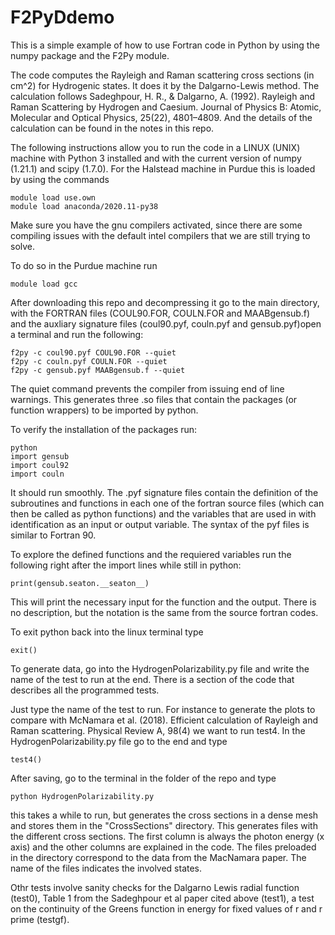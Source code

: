 # F2PyDdemo
This is a simple example of how to use Fortran code in Python by using the numpy package and the F2Py module.

The code computes the Rayleigh and Raman scattering cross sections (in cm^2) for Hydrogenic states. It does it by the Dalgarno-Lewis method. The calculation follows Sadeghpour, H. R., & Dalgarno, A. (1992). Rayleigh and Raman Scattering by Hydrogen and Caesium. Journal of Physics B: Atomic, Molecular and Optical Physics, 25(22), 4801–4809. And the details of the calculation can be found in the notes in this repo.

The following instructions allow you to run the code in a LINUX (UNIX) machine with Python 3 installed and with the current version of numpy (1.21.1) and scipy (1.7.0).
For the Halstead machine in Purdue this is loaded by using the commands 

```
module load use.own
module load anaconda/2020.11-py38
```
Make sure you have the gnu compilers activated, since there are some compiling issues with the default intel compilers that we are still trying to solve. 

To do so in the Purdue machine run

```
module load gcc
```

After downloading this repo and decompressing it go to the main directory, with the FORTRAN files (COUL90.FOR, COULN.FOR and MAABgensub.f) and the auxliary signature files (coul90.pyf, couln.pyf and gensub.pyf)open a terminal and run the following:

```
f2py -c coul90.pyf COUL90.FOR --quiet
f2py -c couln.pyf COULN.FOR --quiet
f2py -c gensub.pyf MAABgensub.f --quiet
```

The quiet command prevents the compiler from issuing end of line warnings. This generates three .so files that contain the packages (or function wrappers) to be imported by python.

To verify the installation of the packages run:

```
python
import gensub
import coul92
import couln
```

It should run smoothly. The .pyf signature files contain the definition of the subroutines and functions in each one of the fortran source files (which can then be called as python functions) and the variables that are used in with identification as an input or output variable. The syntax of the pyf files is similar to Fortran 90. 

To explore the defined functions and the requiered variables run the following right after the import lines while still in python:

```
print(gensub.seaton.__seaton__)
```

This will print the necessary input for the function and the output. There is no description, but the notation is the same from the source fortran codes. 

To exit python back into the linux terminal type 

```
exit()
```

To generate data, go into the HydrogenPolarizability.py file and write the name of the test to run at the end. There is a section of the code that describes all the programmed tests.

Just type the name of the test to run. For instance to generate the plots to compare with McNamara et al. (2018). Efficient calculation of Rayleigh and Raman scattering. Physical Review A, 98(4) we want to run test4. In the HydrogenPolarizability.py file go to the end and type 

```
test4()
```

After saving, go to the terminal in the folder of the repo and type 

```
python HydrogenPolarizability.py
```
this takes a while to run, but generates the cross sections in a dense mesh and stores them in the "CrossSections" directory. This generates files with the different cross sections. The first column is always the photon energy (x axis) and the other columns are explained in the code. The files preloaded in the directory correspond to the data from the MacNamara paper. The name of the files indicates the involved states. 

Othr tests involve sanity checks for the Dalgarno Lewis radial function (test0), Table 1 from the Sadeghpour et al paper cited above (test1), a test on the continuity of the Greens function in energy for fixed values of r and r prime (testgf).

 
